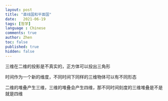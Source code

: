 ```yaml
---
layout: post
title: "直线国和平面国"
date:   2021-06-19
tags: [哲学]
language : Chinese
comments: true
author: Zhen
toc: false
published: true
hidden: false
---
```


三维在二维的投影是不真实的，正方体可以投出三角形

时间作为一个新的维度，不同时间下同样的三维物体可以有不同形态

二维的堆叠产生三维，三维的堆叠会产生四维，那不同时间刻度的三维堆叠是不是就是四维
<!--stackedit_data:
eyJoaXN0b3J5IjpbLTUyNzQyMjcxOCwxNTkzNTg1MTQzLDczMD
IyMTE4MywxMzA1NzkxMzU0LC01OTUzOTg5MzYsMzcxMDQ1Mjg3
LC0xMzU3MDk5NTc0LC0xNTUxMDQxNzAsLTE0OTM1OTY0MjVdfQ
==
-->